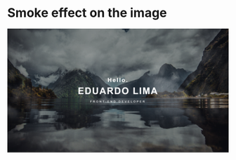 # Smoke effect on the image
[![Background image smoke](/smoke.png)](https://smokeimage.netlify.app/)